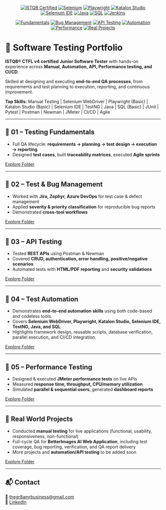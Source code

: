 <p align="center">
  <a href="https://www.istqb.org/"><img src="https://img.shields.io/badge/ISTQB-CTFL4-blue" alt="ISTQB Certified"></a>
  <a href="https://www.selenium.dev/"><img src="https://img.shields.io/badge/Selenium-WebDriver-green" alt="Selenium"></a>
  <a href="https://playwright.dev/"><img src="https://img.shields.io/badge/Playwright-Basic-purple" alt="Playwright"></a>
  <a href="https://www.katalon.com/"><img src="https://img.shields.io/badge/Katalon-Basic-orange" alt="Katalon Studio"></a>
  <a href="https://www.selenium.dev/selenium-ide/"><img src="https://img.shields.io/badge/Selenium_IDE-Codeless-red" alt="Selenium IDE"></a>
  <a href="https://www.java.com/"><img src="https://img.shields.io/badge/Java-Programming-lightblue" alt="Java"></a>
  <a href="https://www.w3schools.com/sql/"><img src="https://img.shields.io/badge/SQL-Basic-yellow" alt="SQL"></a>
  <a href="https://www.jenkins.io/"><img src="https://img.shields.io/badge/Jenkins-CI/CD-lightgrey" alt="Jenkins"></a>
</p>


<p align="center">
  <a href="#testing-fundamentals"><img src="https://img.shields.io/badge/01-Fundamentals-blue" alt="Fundamentals"></a>
  <a href="#test-bug-management"><img src="https://img.shields.io/badge/02-Bug_Management-yellow" alt="Bug Management"></a>
  <a href="#api-testing"><img src="https://img.shields.io/badge/03-API_Testing-green" alt="API Testing"></a>
  <a href="#test-automation-frameworks"><img src="https://img.shields.io/badge/04-Automation_Frameworks-red" alt="Automation"></a>
  <a href="#performance-testing"><img src="https://img.shields.io/badge/05-Performance_Testing-purple" alt="Performance"></a>
  <a href="#real-world-projects"><img src="https://img.shields.io/badge/Real_World_Projects-lightblue" alt="Real Projects"></a>
</p>

# 🧪 Software Testing Portfolio

**ISTQB® CTFL v4 certified Junior Software Tester** with hands-on experience across **Manual, Automation, API, Performance testing, and CI/CD**.  

Skilled at designing and executing **end-to-end QA processes**, from requirements and test planning to execution, reporting, and continuous improvement.  

**Top Skills:** Manual Testing | Selenium WebDriver | Playwright (Basic) | Katalon Studio (Basic) | Selenium IDE | TestNG | Java | SQL (Basic) | JUnit | Pytest | Postman | Newman | JMeter | CI/CD | Agile  
 

---

## 🔹 01 – Testing Fundamentals
<a name="testing-fundamentals"></a>
- Full QA lifecycle: **requirements → planning → test design → execution → reporting**  
- Designed **test cases**, built **traceability matrices**, executed **Agile sprints**

[Explore Folder](./01-Testing_Fundamentals/README.md)  

---

## 🔹 02 – Test & Bug Management
<a name="test-bug-management"></a>
- Worked with **Jira, Zephyr, Azure DevOps** for test case & defect management  
- Applied **severity & priority classification** for reproducible bug reports  
- Demonstrated **cross-tool workflows**

[Explore Folder](./02-Test_Bug_Management/README.md)  

---

## 🔹 03 – API Testing
<a name="api-testing"></a>
- Tested **REST APIs** using Postman & Newman  
- Covered **CRUD, authentication, error handling, positive/negative scenarios**  
- Automated tests with **HTML/PDF reporting** and **security validations**

[Explore Folder](./03-API_Testing/README.md)  

---

## 🔹 04 – Test Automation 
<a name="test-automation"></a>
- Demonstrates **end-to-end automation skills** using both code-based and codeless tools.  
- Covers **Selenium WebDriver, Playwright, Katalon Studio, Selenium IDE, TestNG, Java, and SQL**.  
- Highlights framework design, reusable scripts, database verification, parallel execution, and CI/CD integration.  

[Explore Folder](./04-Test_Automation/README.md)

---

## 🔹 05 – Performance Testing
<a name="performance-testing"></a>
- Designed & executed **JMeter performance tests** on live APIs  
- Measured **response time, throughput, CPU/memory utilization**  
- Simulated **parallel & sequential users**, generated **dashboard reports**

[Explore Folder](./05-Performance_Testing/README.md)  

---

## 🔹 Real World Projects
<a name="real-world-projects"></a>
- Conducted **manual testing** for live applications (functional, usability, responsiveness, non-functional)  
- Full-cycle QA for **BetterImages AI Web Application**, including test coverage, bug reporting, verification, and QA report delivery  
- More projects and **automation/API testing** to be added soon

[Explore Folder](./Real_World_Projects/README.md)


---

## 📬 Contact
📧 [thegr8amrbusiness@gmail.com](mailto:thegr8amrbusiness@gmail.com)  
💼 [LinkedIn](https://www.linkedin.com/)
